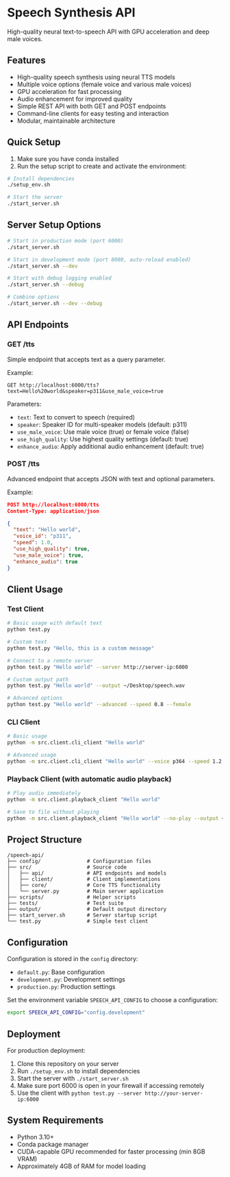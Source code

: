 # Speech Synthesis API

High-quality neural text-to-speech API with GPU acceleration and deep male voices.

## Features

- High-quality speech synthesis using neural TTS models
- Multiple voice options (female voice and various male voices)
- GPU acceleration for fast processing
- Audio enhancement for improved quality
- Simple REST API with both GET and POST endpoints
- Command-line clients for easy testing and interaction
- Modular, maintainable architecture

## Quick Setup

1. Make sure you have conda installed
2. Run the setup script to create and activate the environment:

```bash
# Install dependencies
./setup_env.sh

# Start the server
./start_server.sh
```

## Server Setup Options

```bash
# Start in production mode (port 6000)
./start_server.sh

# Start in development mode (port 8080, auto-reload enabled)
./start_server.sh --dev

# Start with debug logging enabled
./start_server.sh --debug

# Combine options
./start_server.sh --dev --debug
```

## API Endpoints

### GET /tts

Simple endpoint that accepts text as a query parameter.

Example:
```
GET http://localhost:6000/tts?text=Hello%20world&speaker=p311&use_male_voice=true
```

Parameters:
- `text`: Text to convert to speech (required)
- `speaker`: Speaker ID for multi-speaker models (default: p311)
- `use_male_voice`: Use male voice (true) or female voice (false)
- `use_high_quality`: Use highest quality settings (default: true)
- `enhance_audio`: Apply additional audio enhancement (default: true)

### POST /tts

Advanced endpoint that accepts JSON with text and optional parameters.

Example:
```json
POST http://localhost:6000/tts
Content-Type: application/json

{
  "text": "Hello world",
  "voice_id": "p311",
  "speed": 1.0,
  "use_high_quality": true,
  "use_male_voice": true,
  "enhance_audio": true
}
```

## Client Usage

### Test Client

```bash
# Basic usage with default text
python test.py

# Custom text
python test.py "Hello, this is a custom message"

# Connect to a remote server
python test.py "Hello world" --server http://server-ip:6000

# Custom output path
python test.py "Hello world" --output ~/Desktop/speech.wav

# Advanced options
python test.py "Hello world" --advanced --speed 0.8 --female
```

### CLI Client

```bash
# Basic usage
python -m src.client.cli_client "Hello world"

# Advanced usage
python -m src.client.cli_client "Hello world" --voice p364 --speed 1.2 --female
```

### Playback Client (with automatic audio playback)

```bash
# Play audio immediately
python -m src.client.playback_client "Hello world"

# Save to file without playing
python -m src.client.playback_client "Hello world" --no-play --output ~/Desktop/speech.wav
```

## Project Structure

```
/speech-api/
├── config/               # Configuration files
├── src/                  # Source code
│   ├── api/              # API endpoints and models
│   ├── client/           # Client implementations
│   ├── core/             # Core TTS functionality
│   └── server.py         # Main server application
├── scripts/              # Helper scripts
├── tests/                # Test suite
├── output/               # Default output directory
├── start_server.sh       # Server startup script
└── test.py               # Simple test client
```

## Configuration

Configuration is stored in the `config` directory:

- `default.py`: Base configuration
- `development.py`: Development settings
- `production.py`: Production settings

Set the environment variable `SPEECH_API_CONFIG` to choose a configuration:

```bash
export SPEECH_API_CONFIG="config.development"
```

## Deployment

For production deployment:

1. Clone this repository on your server
2. Run `./setup_env.sh` to install dependencies
3. Start the server with `./start_server.sh`
4. Make sure port 6000 is open in your firewall if accessing remotely
5. Use the client with `python test.py --server http://your-server-ip:6000`

## System Requirements

- Python 3.10+
- Conda package manager
- CUDA-capable GPU recommended for faster processing (min 8GB VRAM)
- Approximately 4GB of RAM for model loading